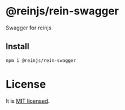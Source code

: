 # @reinjs/rein-swagger

Swagger for reinjs

## Install

```shell
npm i @reinjs/rein-swagger
```


# License

It is [MIT licensed](https://opensource.org/licenses/MIT).